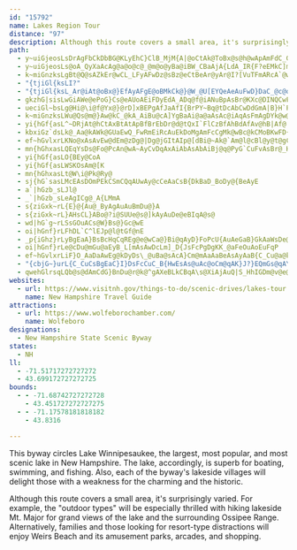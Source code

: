 ```yaml
---
id: "15792"
name: Lakes Region Tour
distance: "97"
description: Although this route covers a small area, it's surprisingly varied. This byway circles Lake Winnipesaukee, the largest, most popular, and most scenic lake in the state. Its villages delight those with a weakness for the charming and the historic.
path:
  - y~uiGjeosLsDrAgFbCkDbBG@KLyEhC}ClB_MjM{A|@oCtAk@ToBx@s@h@wApAmFdC_GdDuAr@c@P_BrAoA~AiBpCwDpG_Az@aEdC_Ax@uAtBwCtE]p@u@bBg@nBcDzROPi@|C{BjIw@lD]hAGf@o@pDoA~H_@rE{@zOyCne@KhDYdEkCfS]~Bs@vCmEhMgErMo@tAu@hAy@~@mAhA_Bt@sAXM?wAPcL~@oAP{@b@aAl@g@f@kArBq@dBg@nBObAIxA@nB\vDX~An@dBd@bB^`BNbCJ`DEhDO`Ds@~IMnDArHD|BLjB`@zBv@lDPbBHLXZcBxOI^BnBMxFa@zFCjBB`EJ|ATbBd@pAr@zAj@p@v@v@nE`Dl@|@t@dBl@jCbAvFxAhE~EdKv@lBl@`B\bBp@tGP`CNzLJrDLlB\lBJRmKvEgBlAsExEqAv@mFlCcAt@iAhAgClDyA|AqAjAyD~BsAnAyEpF{BhDo@lAqAfAaBz@}@Pq@BcDUgBJwCXaEPeALeAVoA`A{@fAsCzGs@~@y@n@yAp@{@L_KfAiAP}An@g@h@Yj@Wb@Q~@?n@|@xM@|AOlE@jAJ~@?rCL`Dx@~HTbIAjBYzCy@vFGx@EfBTnF\lKd@vO~@fSAbBKzBo@`EKdB[xCq@rE_AjDI`ACdDG|Bu@tIa@xBg@nAkAjBwG~Hs@n@y@|@qB~Cm@z@cAvBiBlEkAxCoAfEaAtD}AvE{AvEgDnJwDlIoAvCoApCIZgBlDa@n@wAnAyAl@yAVe@?iAEkAm@cCs@uBhAe@l@q@zBG`BD~@VrArC~HZz@j@nCJbBJv@BZ?XFdC@^B|AAtHIbYFfCf@xFBdAClB
  - y~uiGjeosLs@oA_QyXaAcAg@a@o@c@_@m@o@yBa@iBW_CBaAjA{LdA_IR{F?eEMkC]mDc@sBc@y@wAmBk@uAc@uB[mBImBDsD?y@SuAwFoRe@uAm@wB_B}G{AcFqAiFo@yA}BwD_DwEwD{GaAkCWaAe@iFm@oDYkC_@aOYiB_AsCe@_BWaB_A_JQcDEkDD}AfBePl@yGb@_BlAkB~DwDTa@l@cBZmAxCqN\Up@CsAcAk@q@aCqIQgA
  - k~miGnzksLgBt@Q@sAZkEr@wCL_LFyAFwDz@sBz@eCtBeAr@yAr@I?[VuTFmARcA`@wB|AwIpHcE`EgAt@eBp@oBj@mBp@wEhCcAd@gC`A_Bb@{DtAgDzAkA`@aIfAkFp@mAD{DW_Bc@yBq@kAOmBB{JT}CPU?e@JYVSFcAhA[`A]`Bm@rDi@fBs@|AoD|E}AdBoAx@qBn@mD|@uZxI
  - "{tjiGl{ksLI?"
  - "{tjiGl{ksL_Ar@iAt@oBx@}EfAyAFgE@oBMkCk@}@W_@U[EYQeAeAuFwD}DaC_@c@oEqCSQuAy@y@k@MM_@QoAe@g@OwBIeCLcAPYJE?}@\\_An@QTk@^aAt@_C|AmA~@cItF"
  - gkzhG|sisLwGiAWe@ePoG}Cs@eAUoAEiFDyEdA_ADq@f@iANuBpAsBr@KXc@DINQCwFnD_OnM_JhGg@JOf@_IpEiE~AsFdAyFRqE_@sGeA_F}@oDk@eBY{Do@sBYcLwAkD?SDg@Jc@^kALS^uXdL]Xq@Dm@XuAt@aBdAoADgAd@oF_AqI?yNbEuDj@mEKgBc@iC?sBr@yFjEaEnEiDlE_DdDu@BI^kBpAcEnAoAN{En@yH~@sBTkGf@iGDOSe@?sOKoBd@u@?YXa@JwBh@uJtDqCX_B[MCeEkB_IoEkHoBu@M}Ba@sF}@kJiB_EeAiHqA_Gm@uZk@
  - ueciGl~bsLg@Hi@\i@f@Yx@}@rD]xBEPgAfJaAfI{BrPY~Bq@tDcAbCwDdGmA|B}H`PaAxBo@xBu@vCs@lFcAnDgArCgA|BmBlDw@hAcDdCkBbBmFlEmGvEsf@d_@kBtAcB~@uAb@cAVgDl@sBl@oI|AwCNiAAkBSmCQoASsCW}A@kAFm@LqBj@aAl@_BhAwBpBwA|Ai@n@MDwA`BgCjC_B|B{@~A]x@iArEgCzLaBvHi@vB{@tBg@dAi@r@mCpCoBbBoDpC
  - k~miGnzksLWu@Qs@m@}Aw@kC_@kA_AiBu@cA]YgBaAi@a@aAsAc@iAqAsFmAgDYk@w@uAeAsAoB{Bq@q@{@u@uEiCaGwCiAm@WKuF_DqE{CcBaAiCqAyAq@IGaCcAgA[iA_@gAm@cBkAo@o@aAyAa@s@k@iAcAsCeAeDKS?OgA}DAU_AsDsCqJoAqDiB{G{CuKqAiCSe@sGwK_AgBsDkGw@iBm@gB[mASiAYiCI_CKk@?_BKsIA{@@KEcBw@qBY}DO}A[uAcAcDiBgEk@{Am@cAi@s@u@m@y@YiAMkBC}@Bw@RcEn@kE^S?cF\uFd@gWtC_Jz@{W`DcM`BqCl@_A`@qAv@mGlEwBxAuAn@eADa@EqA[}Au@iCuB}BsCwE{G
  - yi{hGf{asL^~DRjAt@hCtAxBtAtApBfBrEbDr@d@tQxI`FlCzBfAhBdAfAv@hB|Af@|@DNrB|DbArAbB~AtCzB|CpBpEvBfG~ChD|AjBjAxE`DtD|BlEhBjCz@|Ct@jDZVE~O{Gr@UbEaBfDqAXK`@GhCSdEYzCBt@BN?`@FLHhCzBdEfDhGrE|FbE^N`D`A~Ab@bC|AvBpCeBx@KJ][]e@YQUAgBRoBd@cCv@gC~@yB|@jBfG}KdHaAf@mC|A{BhB_BhAiDjDaAt@gDnBGFuHhEqBnAiIxEoHdDiApAqKdL_@y@k@QsFs@uFy@{AIeBB}ETyA\wB~@aAl@kQfO}BjBcJ`HmI|Fy@t@mC|Cs@pAEJ
  - kbxiGz`dsLk@_Aa@kAWk@GUaEwQ_FwRmEiRcAuEkDoMgAmFcCgMk@wBc@kCMoBKwFD{DB_AA}@Ck@]sBiAmDo@kAeMeNcFqEoA{@eAg@e@McHuBwDaAu@IKKKE
  - ef~hGvlxrLKNo@xAsAvEw@dEm@zDg@|Dg@jGItAIp@[dBi@~Ak@`Am@l@cBl@y@t@gChD_B`CuD~FqAdCKNaArBi@xBYl@eBhCm@bAgOtZ{@nAKH{@`BONENwAbAUPeGvF}@r@{AbBmBjCgChEmC`E}@`B}@tBqBrDeGrKyA`Cg@ZODoA\gBNqB@s@HiA`@y@f@gBlAqBlBo@z@yB`I_@lA{A~GOjAINq@~Fk@`CMd@w@fDs@rDYnB[vE?fCJrAb@nCRhCPlKIdC[nEa@dEaDlVu@jGO|@zAX
  - mn{hGhxasLQEqYsDs@Fo@PcAn@wA~AyCvDqAxAiAbAsAbAiBj@q@PyG`CuFvAsBr@_HfDwC`A_OxCwAPeDPqBDiGUgAH}IjBaBb@_A\i@b@e@v@}@~BCRoBxFa@t@m@~@mApAm@\y@j@u@jAaAtBy@lDGd@Sp@u@bASNuAr@u@NiFn@sGp@qBBoBKgAUwAo@iAeA_AwA}@qBi@wA}F}Rm@iBo@sAg@y@{@{@eAs@iAa@qAQkBGqHCaGcA
  - yi{hGf{asLO{BEy@CoA
  - yi{hGf{asLWSKOsAm@[K
  - mn{hGhxasLt@W\i@Pk@Ry@
  - sj{hG`sasLMcEAsDOmPEkCSmCQqAUwAy@cCeAaCsB{DkBaD_BoDy@{BeAyE
  - a`|hGzb_sLJl@
  - _`|hGzb_sLeAgICg@_A{LMmA
  - s{ziGxk~rL{E}@{Au@_ByAgAuAuBmDu@}A
  - s{ziGxk~rL}AHsCL}ABo@?i@SUUe@s@]kAyAuDe@eBIqA@s@
  - wd|hG`g~rLSsGOuACs@W}Bs@}Gc@wE
  - oi|hGnf}rLFhDL`C^lEJp@l@tGf@nE
  - _p{iGhz}rLyBgEaA}BsBcHqCqREg@e@wCa@}Bi@qAyD}FoPcU{AuAeGaB}GkAaWsDe@IyAq@oAy@aAcAiAeBqAuCo@wBOuAO_AWkBGcAOaAo@eD}A_EgAqA}AuAyDkCmByAwGwGgAoAcFgFe@o@qBsBqF_GeDgDiDuDi@e@aEqEqAaCm@oBoBmFDuBaAf@oAoBuCkD_FqFcFaFcBoBgGaH
  - oi|hGnf}rLe@cDu@mGu@aEyB_L[mAsAwDcLm]_D{JsFcPgDgKK_@aFeOuAoEuFqP
  - ef~hGvlxrLiF}O_AaDaAwEg@kDyDs\_@uBa@sAcA}Cm@mAaAaBeAsAyAaB{C_Cu@a@kDyBkBwAsA{A{@_Bw@sBWuAQkBIuCHsBZeCd@cB|@oBlAeBnOaPz@iAjB{BbB}BXYdCsDnCwDxBwDvFkKpAoCfCiGjB}EvBgGtAuDzAuEfHqX|@iEj@sDdAcHHiBCkB]iC_AeFGiACiBPoC^gBz@iBbCwE~AcCrBoCdAeB~@oBh@gBPkAz@iEX}Cd@uBbA_DbAkCRq@bBwDxBoEhG}LnAyBt@s@l@_@`CkAzC_AzAu@tAkAfAgBlAkClAaDh@gDZiA|EoKt@kBpCsIn@gBh@oBXiA\cBX{B\iAz@wBfBiF^}@hBkDhC{FbAwC|BwF~AeF|@gE^yBBi@f@}Dt@mDnAgFl@mAz@}@hCgBt@u@|DeGlD{FhAsA~CuCbCaCfDiEhDeEdB_DxBkDhAuAfBeBhC_B~@c@vBu@hGyAnAc@p@_@hMkQl@uAJ{@CoAWaAkAcCu@iBe@_BQyBIsNF{Bb@wDR}AtDqUj@aEd@_EvC_Qp@cCv@yBdBcErAgC|BuCv@s@DO`BmAvDkClEgBrBa@nFi@zQaBx_@uCdAKpDu@n@Qp@[fBsAhBuBdBkC`AaCdDkKv@aBhAaB`BcArBw@xDk@fN}@vHe@|RqAbJy@~A[bDcA~Aq@pByAxMuK~KqJlP}MpPeOlAs@|Aq@nHcClAk@ZEdBs@|DkC~@iAlAeBz@wAfBwE`H}ULQbAaCt@uBvBmFvBoEp@iAnAuAbAy@jAw@f@QNIdA[lD]~AAbAErEcAnCu@vHwCxE}B`A]zEuCvBwBpAcAbCiC`BuAlAu@lBaADMzE_BZGAw@IgCc@uGLgA?QTq@^c@l@e@hAm@jDg@vA_@tAk@hFkC|BsAnGoEn@i@t@w@jAeABKlBaBp@[hBc@~@_@|Ce@vAi@bAiAlCyF@OVe@b@uAp@cB~AkDbBmCjBeBt@a@lAc@j@a@v@s@h@k@dAy@rDaE^]l@e@pAyArAcClBgFv@wC~@mE`BsJ~@{C
  - "{cbjG~}urL{C_CuCsBgEaC}I}DsFcCuC_B{HwEsAs@uAc@oCm@qAK}J?}EQmGs@qAYqFwAiHaCmFsBkC_A}Bc@}U}ByAa@mBs@cF}CwCwB{IoFeDwBySaMkOwJ{BmBoCeDEKgA_BsAkCeBwD}@sCs@aDeAwGkDiVw@{CaAgC}AoCuAoB{A}AwJwH{IqGaCqAaBo@w@U{Bg@eC_@}@GaAAyGFcEZ}Jl@kC?{B[yBc@iEeBsAu@o@i@kCsCkBeCgAsB{@iBw@iCaVoy@cAmCsCgFyAgDaAkC{@mDiAeHuHqj@q@mFUuDCsEDiCr@{GtEoUhAoFxCuO|BgNv@kGFyAL_FI_FoBg]i@yHg@cDi@{ByKsW{@yCg@sBeEgTe@sBo@oEQiCKmE@gCBy@CqBFcHAyCOgFyCun@a@sCuB{Ji@sDKaBLiCNyBBiCOmEQqB@yHV_z@DeGFuBRmCxAoI~Ge]hAgGpCaMxBsK|@sFTqBj@iHr@yKzA_XhAwPDsAz@oNVsAdCsGrLkXpAyD|@cDPi@lAmEhAoFh@sDdA}Hf@wEXmBrA{Lx@aJx@oQNyHE_Ae@_CkAoDaBaD"
  - qwehGlrsqLQb@s@dAmCdG}BnDu@r@k@^gAXeBLkCBqA\s@XiAjAuQ|S_HhIGDm@v@e@b@U\iCfC_At@cF|CwA`@{CjAyKrB{IvAm@PiATiTvD}PbDaIx@sDXgUbAw^|AQCc@FchA|EoAJgCKIFgBa@wB}@eAo@cByAiAsAiAkB{@mBmA{Dq@gDy@_G[aBUuAc@oBw@qFc@_Ce@yB}@uD}@oC}@}BwAwCi@cAyAuBkBmBsAy@_Ag@yBs@mE{@kAKuBM}BHkLtA{CR_CHo@?qBUmA_@aAa@eCwAoAyAgB_CaA_BiDiHoHcNqBaEsAeC]c@g@_As@u@_@YsAw@gAk@_Bm@{Ac@oB]gH_@sPuA_Ng@oMaAiDM_CSwD_@yCo@iEgA}FkBO?eJgEoBy@iNkFgAe@]UyBkAwA_AuBwBsCiD_A{AYy@qDkHyAcD}AkEoCoIqKiYaBkDs@qAgB}BeOkQ_BkAuEyBk@c@SE_@[_Ac@{D{CmBoB}BkCoAkBk@eB[}AO_BEyBWoAm@LoDj@qAj@cBfAqCz@}Dn@eAv@_@`@gDtCaDrC{AnBgCnCoAfBiF|IQPCHoDbGcC`DuEvEoCvE_C~HMROz@GHwAtH[|@aHrQ{EnKcFhK{@~AeD~IcDnGsA~B_CxEqEfKQf@_CdFyAdFKdAQ`Fe@~OLp@NrCFr@PdCAv@KvAe@|B]fAsBxFmBzEkRhb@iA`CoFvMcEfJcAbCIN_DrHaAlBK^W~AWfFe@bEA`@CZ?f@IfBo@`Ck@vA_HzMeKdMu@fAqBjCs@hA_BpC{CtDe@z@eC|F{@~Bw@tCYpAyCfLw@zAqCzGmA~Ao@d@g@X{@RuALk@?mASoFiAkCu@mCm@aB?}ARaB^oAp@cCdBgAnA{DpHuCfFuFfJk@pBMf@m@lHe@lDQ~@y@`DgAtDkBzEuCnGcA`B}ApBcArBERa@|Ag@lCOlASzEi@bDQz@a@z@UX{A|AwCnDcCjCcC`Aq@j@cGzI[f@MVEP[NURiB|@cDt@iAN}Hb@uF`@{BFUFwBO{@McCCqABqATaBd@KFeAToDZuHfAaQ~AiI~@oB\uCZmFr@{A\oGfAiBPaDB}Eg@{Cg@cBu@qA{@_B{AuA{AuAu@q@OyB_AgAQmB?{Ab@eCjBmHtGaAh@eC|@uIvF}BxA_@PKLyZbQaAXcBRQAOFwDEsBJ_CTcAPm@DoAd@{@b@uAvAkF`K}@hB{D|Ii@dAiD`EsClFq@|@m@f@aBf@oBPgA?eBGiCY{Eq@yBO{C?sGRyB?i@Mu@YW[sBuFI_@eGkP]w@_@c@iAU}BG]Xm@x@q@fB_@nBiCdFoDfGsEbHUp@w@fD_@|@y@bAKDGTkE`DeDhC_AtAgDxHIT_AzICnBLrD\dCHjANdHDhC@nGDbHKrBa@xCcAxDiA|EcAjCwA~CGVo@r@gD~AsBh@eA`@_@HmDfBkCfBiAn@_@LeBx@ULSf@sC~FmCbGoC`GaHdOo@l@KN[PgA~Am@jAMZeBvDq@rBiCnMiAzEc@xA[p@cApCgBnG}AtE_BhDs@r@w@Ze@@sACeAXoAx@aCpBsBxBgBdCyBjD}AzCoGxMcBvCWVu@tA[nACj@@vBHzAdB~HRnBBnAAtC@NSxAYlAkBvDyAvBcCpCaBxAm@XmC^_L[oFC_CHyATkBr@{@h@yBlByAv@yA^cJTqB^oC`AuC|AkE`DmC~By@b@IBkEhD_EdD_DbDsBlBsA\aAFy@Sy@e@yDeEqAi@uBa@aBSk@G{CI}NGaC]mFcBmCuAcAm@aBTm@r@mBfBiLpMmBjB}DrDeBnB{DlFwA~B{@jBq@`BuBjIaAbD}FhMu@lBK`@gQz_@{CbGmC`GsGhNwB~EoGjNeBpDiKbSkAdCgCdGEH
websites:
  - url: https://www.visitnh.gov/things-to-do/scenic-drives/lakes-tour
    name: New Hampshire Travel Guide
attractions:
  - url: https://www.wolfeborochamber.com/
    name: Wolfeboro
designations:
  - New Hampshire State Scenic Byway
states:
  - NH
ll:
  - -71.51717272727272
  - 43.699172727272725
bounds:
  - - -71.68742727272728
    - 43.451727272727275
  - - -71.17578181818182
    - 43.8316

---
```


This byway circles Lake Winnipesaukee, the largest, most popular, and most scenic lake in New Hampshire. The lake, accordingly, is superb for boating, swimming, and fishing. Also, each of the byway's lakeside villages will delight those with a weakness for the charming and the historic.

Although this route covers a small area, it's surprisingly varied. For example, the "outdoor types" will be especially thrilled with hiking lakeside Mt. Major for grand views of the lake and the surrounding Ossipee Range. Alternatively, families and those looking for resort-type distractions will enjoy Weirs Beach and its amusement parks, arcades, and shopping.
